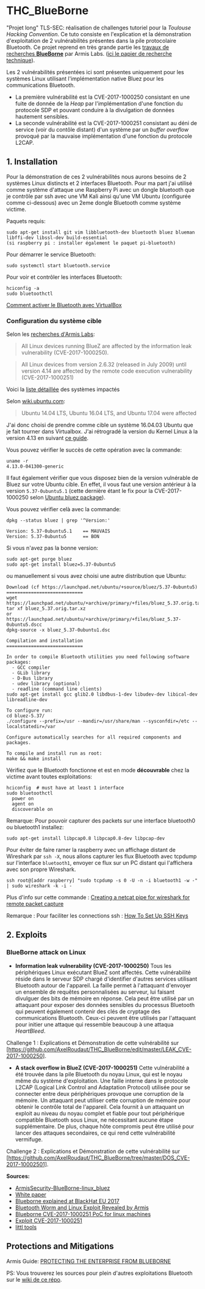 # THC_BlueBorne
"Projet long" TLS-SEC: réalisation de challenges tutoriel pour la *Toulouse Hacking Convention*. Ce tuto consiste en l'explication et la démonstration d'exploitation de 2 vulnérabilités présentes dans la pile protocolaire Bluetooth. Ce projet reprend en très grande partie les [travaux de recherches  **BlueBorne**](https://www.armis.com/blueborne/) par Armis Labs. ([ici le papier de recherche technique](http://go.armis.com/hubfs/BlueBorne%20Technical%20White%20Paper-1.pdf?t=1517293112971)).

Les 2 vulnérabilités présentées ici sont présentes uniquement pour les systèmes Linux utilisant l'implémentation native Bluez pour les communications Bluetooth.
- La première vulnérabilité est la CVE-2017-1000250 consistant en une fuite de donnée de la *Heap* par l'implémentation d'une fonction du protocole SDP et pouvant conduire à la divulgation de données hautement sensibles.
- La seconde vulnérabilité est la CVE-2017-1000251 consistant au déni de service (voir du contôle distant) d'un système par un *buffer overflow* provoqué par la mauvaise implémentation d'une fonction du protocole L2CAP.

## 1. Installation

Pour la démonstration de ces 2 vulnérabilités nous aurons besoins de 2 systèmes Linux distincts et 2 interfaces Bluetooth.
Pour ma part j'ai utilisé comme système d'attaque une Raspberry Pi avec un dongle bluetooth que je contrôle par ssh avec une VM Kali ainsi qu'une VM Ubuntu (configurée comme ci-dessous) avec un 2eme dongle Bluetooth comme système victime.

Paquets requis:
```
sudo apt-get install git vim libbluetooth-dev bluetooth bluez blueman libffi-dev libssl-dev build-essential
(si raspberry pi : installer également le paquet pi-bluetooth)
```

Pour démarrer le service Bluetooth:
```
sudo systemctl start bluetooth.service
```
Pour voir et contrôler les interfaces Bluetooth:
```
hciconfig -a
sudo bluetoothctl
```
[Comment activer le Bluetooth avec VirtualBox](https://scribles.net/enabling-bluetooth-in-virtualbox/)

### Configuration du système cible

Selon les [recherches d'Armis Labs](https://www.armis.com/blueborne/):
> All Linux devices running BlueZ are affected by the information leak vulnerability (CVE-2017-1000250).

> All Linux devices from version 2.6.32 (released in July 2009) until version 4.14 are affected by the remote code execution vulnerability (CVE-2017-1000251)


Voici la [liste détaillée](https://www.securityfocus.com/bid/100809) des systèmes impactés

Selon [wiki.ubuntu.com](https://wiki.ubuntu.com/SecurityTeam/KnowledgeBase/BlueBorne):
> Ubuntu 14.04 LTS, Ubuntu 16.04 LTS, and Ubuntu 17.04 were affected

J'ai donc choisi de prendre comme cible un système 16.04.03 Ubuntu que je fait tourner dans Virtualbox.
J'ai rétrogradé la version du Kernel Linux à la version 4.13 en suivant [ce guide](http://ubuntuhandbook.org/index.php/2017/09/install-linux-kernel-4-13-ubuntu-16-04-higher/).

Vous pouvez vérifier le succès de cette opération avec la commande:
```
uname -r
4.13.0-041300-generic
``` 

Il faut également vérifier que vous disposez bien de la version vulnérable de Bluez sur votre Ubuntu cible. En effet, il vous faut une version antérieur à la version `5.37-0ubuntu5.1` (cette dernière étant le fix pour la CVE-2017-1000250 selon [Ubuntu bluez package](https://launchpad.net/ubuntu/+source/bluez/5.37-0ubuntu5.1)).

Vous pouvez vérifier celà avec la commande:
```
dpkg --status bluez | grep '^Version:'

Version: 5.37-0ubuntu5.1    == MAUVAIS
Version: 5.37-0ubuntu5      == BON
```
Si vous n'avez pas la bonne version:
```
sudo apt-get purge bluez
sudo apt-get install bluez=5.37-0ubuntu5
```
ou manuellement si vous avez choisi une autre distribution que Ubuntu:
```
Download (cf https://launchpad.net/ubuntu/+source/bluez/5.37-0ubuntu5)
============================
wget https://launchpad.net/ubuntu/+archive/primary/+files/bluez_5.37.orig.tar.xz
tar xf bluez_5.37.orig.tar.xz
or
https://launchpad.net/ubuntu/+archive/primary/+files/bluez_5.37-0ubuntu5.dscc
dpkg-source -x bluez_5.37-0ubuntu1.dsc

Compilation and installation
============================

In order to compile Bluetooth utilities you need following software packages:
  - GCC compiler
  - GLib library
  - D-Bus library
  - udev library (optional)
  - readline (command line clients)
sudo apt-get install gcc glib2.0 libdbus-1-dev libudev-dev libical-dev libreadline-dev

To configure run:
cd bluez-5.37/
./configure --prefix=/usr --mandir=/usr/share/man --sysconfdir=/etc --localstatedir=/var

Configure automatically searches for all required components and packages.

To compile and install run as root:
make && make install
```

Vérifiez que le Bluetooth fonctionne et est en mode **découvrable** chez la victime avant toutes exploitations:
```
hciconfig  # must have at least 1 interface
sudo bluetoothctl
  power on
  agent on
  discoverable on
```

Remarque: Pour pouvoir capturer des packets sur une interface bluetooth0 ou bluetooth1 installez:
```
sudo apt-get install libpcap0.8 libpcap0.8-dev libpcap-dev
```
Pour éviter de faire ramer la raspberry avec un affichage distant de Wireshark par `ssh -X`, nous allons capturer les flux Bluetooth avec tcpdump sur l'interface `bluetooth1`, envoyer ce flux sur un PC distant qui l'affichera avec son propre Wireshark.
```
ssh root@[addr raspberry] "sudo tcpdump -s 0 -U -n -i bluetooth1 -w -"  | sudo wireshark -k -i -
```
Plus d'info sur cette commande : [Creating a netcat pipe for wireshark for remote packet capture](https://www.techdodo.co.uk/creating-netcat-pipe-wireshark)

Remarque : Pour faciliter les connections ssh : [How To Set Up SSH Keys](https://www.digitalocean.com/community/tutorials/how-to-set-up-ssh-keys--2) 

    
## 2. Exploits
  
  ### BlueBorne attack on Linux
- **Information leak vulnerability (CVE-2017-1000250)**
  Tous les périphériques Linux exécutant BlueZ sont affectés. Cette vulnérabilité réside dans le serveur SDP chargé d'identifier d'autres services utilisant Bluetooth autour de l'appareil. La faille permet à l'attaquant d'envoyer un ensemble de requêtes personnalisées au serveur, lui faisant divulguer des bits de mémoire en réponse. Cela peut être utilisé par un attaquant pour exposer des données sensibles du processus Bluetooth qui peuvent également contenir des clés de cryptage des communications Bluetooth. Ceux-ci peuvent être utilisés par l'attaquant pour initier une attaque qui ressemble beaucoup à une attaqua *HeartBleed*.
 
Challenge 1 : Explications et Démonstration de cette vulnérabilité sur [https://github.com/AxelRoudaut/THC_BlueBorne/edit/master/LEAK_CVE-2017-1000250].
  
- **A stack overflow in BlueZ (CVE-2017-1000251)**
 Cette vulnérabilité a été trouvée dans la pile Bluetooth du noyau Linux, qui est le noyau même du système d'exploitation. Une faille interne dans le protocole L2CAP (Logical Link Control and Adaptation Protocol) utilisée pour se connecter entre deux périphériques provoque une corruption de la mémoire. Un attaquant peut utiliser cette corruption de mémoire pour obtenir le contrôle total de l'appareil. Cela fournit à un attaquant un exploit au niveau du noyau complet et fiable pour tout périphérique compatible Bluetooth sous Linux, ne nécessitant aucune étape supplémentaire. De plus, chaque hôte compromis peut être utilisé pour lancer des attaques secondaires, ce qui rend cette vulnérabilité vermifuge.

Challenge 2 : Explications et Démonstration de cette vulnérabilité sur [https://github.com/AxelRoudaut/THC_BlueBorne/tree/master/DOS_CVE-2017-10002501].

**Sources:**
  - [ArmisSecurity-BlueBorne-linux_bluez](https://github.com/ArmisSecurity/blueborne/tree/master/linux-bluez)
  - [White paper](https://go.armis.com/hubfs/ExploitingBlueBorneLinuxBasedIoTDevices.pdf?t=1517293112971)
  - [Blueborne explained at BlackHat EU 2017](https://www.youtube.com/watch?v=WWQTlogqF1I)
  - [Bluetooth Worm and Linux Exploit Revealed by Armis](https://www.armis.com/armis-demonstrates-bluetooth-worm-and-linux-exploit-at-black-hat/)
  - [Blueborne CVE-2017-1000251 PoC for linux machines](https://github.com/own2pwn/blueborne-CVE-2017-1000251-POC)
  - [Exploit CVE-2017-1000251](https://gitlab.com/marcinguy/kernel-exploitation/tree/master)
  - [littl tools](https://github.com/marsyy/littl_tools)  


## Protections and Mitigations
  Armis Guide: [PROTECTING THE ENTERPRISE FROM BLUEBORNE](http://go.armis.com/hubfs/BlueBorne%20Technical%20White%20Paper.pdf)
  
PS: Vous trouverez les sources pour plein d'autres exploitations Bluetooth sur le [wiki de ce répo](https://github.com/AxelRoudaut/THC_BlueBorne/wiki). 
    
    

